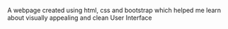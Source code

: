A webpage created using html, css and bootstrap which helped me learn about visually appealing and clean User Interface
